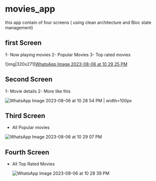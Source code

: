 # movies_app
this app contain of four screens ( using clean architecture and Bloc state management)

## first Screen
1- Now playing movies
2- Popular Movies
3- Top rated movies

![img|320x271][WhatsApp Image 2023-08-06 at 10 29 25 PM](https://github.com/ibrahim-59/movies_app/assets/116106936/1e82eb2d-8c32-4788-b351-2bb134da3033)



## Second Screen
1- Movie details
2- More like this

![WhatsApp Image 2023-08-06 at 10 28 54 PM | width=100px](https://github.com/ibrahim-59/movies_app/assets/116106936/ecf08339-fe05-4e22-93a8-d72d014afd9f)


## Third Screen
- All Popular movies

![WhatsApp Image 2023-08-06 at 10 29 07 PM](https://github.com/ibrahim-59/movies_app/assets/116106936/0a538818-0dad-4690-bc66-3a79d918fa4b)


## Fourth Screen 
- All Top Rated Movies

    ![WhatsApp Image 2023-08-06 at 10 28 39 PM](https://github.com/ibrahim-59/movies_app/assets/116106936/b8cb4c0b-a0b0-4493-b50e-0efe1ccdcae3)



